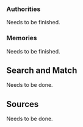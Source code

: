 ### Authorities

Needs to be finished.

### Memories

Needs to be finished.

## Search and Match

Needs to be done.

## Sources

Needs to be done.
